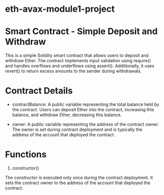 # eth-avax-module1-project
# Smart Contract - Simple Deposit and Withdraw
This is a simple Solidity smart contract that allows users to deposit and withdraw Ether. The contract implements input validation using require() and handles overflows and underflows using assert(). Additionally, it uses revert() to return excess amounts to the sender during withdrawals.
# Contract Details
* contractBalance: A public variable representing the total balance held by the contract. Users can deposit Ether into the contract, increasing this balance, and withdraw Ether, decreasing this balance.

* owner: A public variable representing the address of the contract owner. The owner is set during contract deployment and is typically the address of the account that deployed the contract.
# Functions
1. constructor()

The constructor is executed only once during the contract deployment. It sets the contract owner to the address of the account that deployed the contract.
  
